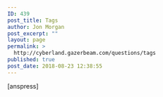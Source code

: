 ```yaml
---
ID: 439
post_title: Tags
author: Jon Morgan
post_excerpt: ""
layout: page
permalink: >
  http://cyberland.gazerbeam.com/questions/tags
published: true
post_date: 2018-08-23 12:38:55
---
```

[anspress]